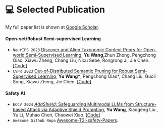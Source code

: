 
# 💻 Selected Publication

My full paper list is shown at [Google Scholar](https://scholar.google.com/citations?hl=en&user=lzsu-5MAAAAJ).

#### Open-set/Robust Semi-supervised Learning
- ``NeurIPS 2023`` [Discover and Align Taxonomic Context Priors for Open-world Semi-Supervised Learning](https://openreview.net/forum?id=zrLxHYvIFL&noteId=zrLxHYvIFL), **Yu Wang**,Zhun Zhong, Pengchong Qiao, Xiawu Zheng, Chang Liu, Nicu Sebe, Rongrong Ji, Jie Chen. [[Code]](https://github.com/rain305f/TIDA)
- ``CVPR 2023`` [Out-of-Distributed Semantic Pruning for Robust Semi-Supervised Learning](https://openaccess.thecvf.com/content/CVPR2023/papers/Wang_Out-of-Distributed_Semantic_Pruning_for_Robust_Semi-Supervised_Learning_CVPR_2023_paper.pdf), **Yu Wang\***, Pengchong Qiao*, Chang Liu, Guoli Song, Xiawu Zheng, Jie Chen. [[Code]](https://github.com/rain305f/OSP)

#### Safety AI
- ``ECCV 2024`` [*AdaShield*: Safeguarding Multimodal LLMs from Structure-based Attack via Adaptive Shield Prompting](https://arxiv.org/pdf/2403.09513), **Yu Wang**, Xiaogeng Liu , Yu Li, Muhao Chen, Chaowei Xiao. [[Code]](https://github.com/SaFoLab-WISC/AdaShield)
- ``Awesome Github Repo`` [Awesome-T2I-safety-Papers](https://github.com/SaFoLab-WISC/Awesome-T2I-safety-Papers).
